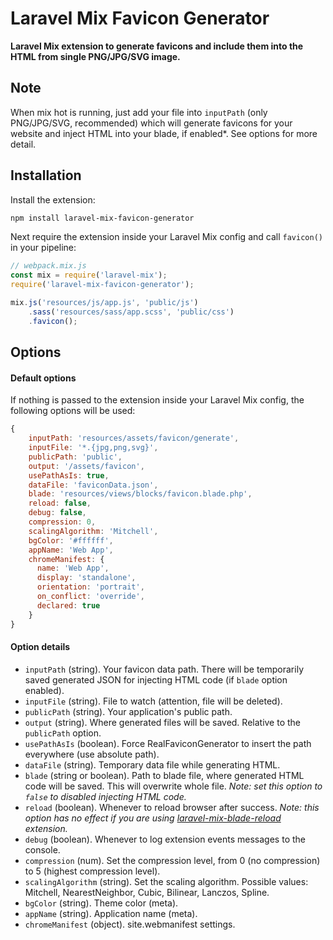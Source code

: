 # Laravel Mix Favicon Generator

**Laravel Mix extension to generate favicons and include them into the HTML from single PNG/JPG/SVG image.**

## Note

When mix hot is running, just add your file into `inputPath` (only PNG/JPG/SVG, recommended) which will generate favicons for your website and inject HTML into your blade, if enabled*. See options for more detail.

## Installation

Install the extension:

```sh
npm install laravel-mix-favicon-generator
```

Next require the extension inside your Laravel Mix config and call `favicon()` in your pipeline:

```js
// webpack.mix.js
const mix = require('laravel-mix');
require('laravel-mix-favicon-generator');

mix.js('resources/js/app.js', 'public/js')
    .sass('resources/sass/app.scss', 'public/css')
    .favicon();
```

## Options

#### Default options

If nothing is passed to the extension inside your Laravel Mix config, the following options will be used:

```js
{
    inputPath: 'resources/assets/favicon/generate',
    inputFile: '*.{jpg,png,svg}',
    publicPath: 'public',
    output: '/assets/favicon',
    usePathAsIs: true,
    dataFile: 'faviconData.json',
    blade: 'resources/views/blocks/favicon.blade.php',
    reload: false,
    debug: false,
    compression: 0,
    scalingAlgorithm: 'Mitchell',
    bgColor: '#ffffff',
    appName: 'Web App',
    chromeManifest: {
      name: 'Web App',
      display: 'standalone',
      orientation: 'portrait',
      on_conflict: 'override',
      declared: true
    }
}
```

#### Option details

* `inputPath` (string). Your favicon data path. There will be temporarily saved generated JSON for injecting HTML code (if `blade` option enabled).
* `inputFile` (string). File to watch (attention, file will be deleted).
* `publicPath` (string). Your application's public path.
* `output` (string). Where generated files will be saved. Relative to the `publicPath` option.
* `usePathAsIs` (boolean). Force RealFaviconGenerator to insert the path everywhere (use absolute path).
* `dataFile` (string). Temporary data file while generating HTML.
* `blade` (string or boolean). Path to blade file, where generated HTML code will be saved. This will overwrite whole file. _Note: set this option to `false` to disabled injecting HTML code._
* `reload` (boolean). Whenever to reload browser after success. _Note: this option has no effect if you are using [laravel-mix-blade-reload](https://www.npmjs.com/package/laravel-mix-blade-reload) extension._
* `debug` (boolean). Whenever to log extension events messages to the console.
* `compression` (num). Set the compression level, from 0 (no compression) to 5 (highest compression level).
* `scalingAlgorithm` (string). Set the scaling algorithm. Possible values: Mitchell, NearestNeighbor, Cubic, Bilinear, Lanczos, Spline.
* `bgColor` (string). Theme color (meta).
* `appName` (string). Application name (meta).
* `chromeManifest` (object). site.webmanifest settings.